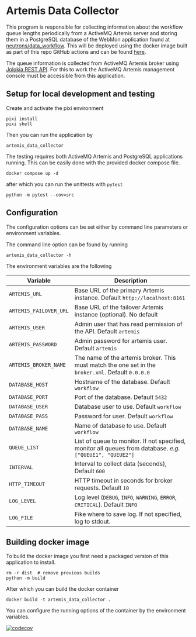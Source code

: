# Artemis Data Collector

This program is responsible for collecting information about the workflow queue lengths periodically from a ActiveMQ Artemis server and storing them in a PostgreSQL database of the WebMon application found at [neutrons/data_workflow](https://github.com/neutrons/data_workflow/). This will be deployed using the docker image built as part of this repo GitHub actions and can be found [here](https://github.com/orgs/neutrons/packages/container/package/artemis_data_collector/artemis_data_collector).

The queue information is collected from ActiveMQ Artemis broker using [Jolokia REST API](https://activemq.apache.org/components/artemis/documentation/latest/management.html#exposing-jmx-using-jolokia). For this to work the ActiveMQ Artemis management console must be accessible from this application.

## Setup for local development and testing

Create and activate the pixi environment

```
pixi install
pixi shell
```

Then you can run the application by

```
artemis_data_collector
```

The testing requires both ActiveMQ Artemis and PostgreSQL applications running. This can be easily done with the provided docker compose file.

```
docker compose up -d
```

after which you can run the unittests with ``pytest``

```
python -m pytest --cov=src
```

## Configuration

The configuration options can be set either by command line parameters or environment variables.

The command line option can be found by running

```
artemis_data_collector -h
```

The environment variables are the following

| Variable | Description |
| -------- | ----------- |
| ``ARTEMIS_URL`` | Base URL of the primary Artemis instance. Default ``http://localhost:8161``|
| ``ARTEMIS_FAILOVER_URL`` | Base URL of the failover Artemis instance (optional). No default |
| ``ARTEMIS_USER`` | Admin user that has read permission of the API. Default ``artemis`` |
| ``ARTEMIS_PASSWORD`` | Admin password for artemis user. Default ``artemis`` |
| ``ARTEMIS_BROKER_NAME`` | The name of the artemis broker. This must match the one set in the ``broker.xml``. Default ``0.0.0.0`` |
| ``DATABASE_HOST`` | Hostname of the database. Default ``workflow`` |
| ``DATABASE_PORT`` | Port of the database. Default ``5432`` |
| ``DATABASE_USER`` | Database user to use. Default ``workflow`` |
| ``DATABASE_PASS`` | Password for user. Default ``workflow`` |
| ``DATABASE_NAME`` | Name of database to use. Default ``workflow`` |
| ``QUEUE_LIST`` | List of queue to monitor. If not specified, monitor all queues from database. _e.g._ ``["QUEUE1", "QUEUE2"]`` |
| ``INTERVAL`` | Interval to collect data (seconds), Default ``600`` |
| ``HTTP_TIMEOUT`` | HTTP timeout in seconds for broker requests. Default ``10`` |
| ``LOG_LEVEL`` | Log level (``DEBUG``, ``INFO``, ``WARNING``, ``ERROR``, ``CRITICAL``). Default ``INFO`` |
| ``LOG_FILE`` | Fike where to save log. If not specified, log to stdout. |

## Building docker image

To build the docker image you first need a packaged version of this application to install.

```
rm -r dist  # remove previous builds
python -m build
```

After which you can build the docker container

```
docker build -t artemis_data_collector .
```

You can configure the running options of the container by the environment variables.

[![codecov](https://codecov.io/gh/neutrons/artemis_data_collector/graph/badge.svg?token=PAP1KRTOR0)](https://codecov.io/gh/neutrons/artemis_data_collector)
